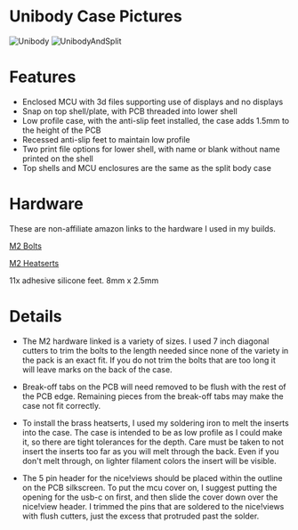 # Unibody Case Pictures
![Unibody](https://github.com/user-attachments/assets/f7a15425-83bd-4d16-a4e2-dcce80dd2e99)
![UnibodyAndSplit](https://github.com/user-attachments/assets/83fead5e-14a8-4989-9f00-708d95247612)

# Features
- Enclosed MCU with 3d files supporting use of displays and no displays
- Snap on top shell/plate, with PCB threaded into lower shell
- Low profile case, with the anti-slip feet installed, the case adds 1.5mm to the height of the PCB
- Recessed anti-slip feet to maintain low profile
- Two print file options for lower shell, with name or blank without name printed on the shell
- Top shells and MCU enclosures are the same as the split body case

# Hardware
These are non-affiliate amazon links to the hardware I used in my builds.

[M2 Bolts](https://www.amazon.com/Machine-Assorted-Stainless-Assortment-Threaded/dp/B0DFWXRM21?crid=33HXVCRNALOTD&dib=eyJ2IjoiMSJ9.UYPczF58WDVQYFw0JXis0w.89f2PzEcWq1qz4fECT8kpclSmb7UXzVsPP4Y8I2TIr4&dib_tag=se&keywords=B0dfwxrm21&qid=1751943611&sprefix=b0dfwxrm21%2Caps%2C80&sr=8-1&th=1)

[M2 Heatserts](https://www.amazon.com/uxcell-Threaded-Inserts-M2x2-5mm-Printing/dp/B0D9N59N2G?crid=14F99XEZ2M66H&dib=eyJ2IjoiMSJ9.-aVzi5bsRtYoPowkCtWVug._kGqCdUeruMfG6_oeiD-0xPf8HhUf_VQGfTfLZ4P19s&dib_tag=se&keywords=b0d9n59n2g&qid=1751943650&sprefix=b0d9n59n2g%2Caps%2C71&sr=8-1&th=1)

11x adhesive silicone feet. 8mm x 2.5mm

# Details
- The M2 hardware linked is a variety of sizes. I used 7 inch diagonal cutters to trim the bolts to the length needed since none of the variety in the pack is an exact fit. If you do not trim the bolts that are too long it will leave marks on the back of the case.

- Break-off tabs on the PCB will need removed to be flush with the rest of the PCB edge. Remaining pieces from the break-off tabs may make the case not fit correctly.

- To install the brass heatserts, I used my soldering iron to melt the inserts into the case. The case is intended to be as low profile as I could make it, so there are tight tolerances for the depth. Care must be taken to not insert the inserts too far as you will melt through the back. Even if you don't melt through, on lighter filament colors the insert will be visible.

- The 5 pin header for the nice!views should be placed within the outline on the PCB silkscreen. To put the mcu cover on, I suggest putting the opening for the usb-c on first, and then slide the cover down over the nice!view header. I trimmed the pins that are soldered to the nice!views with flush cutters, just the excess that protruded past the solder.
